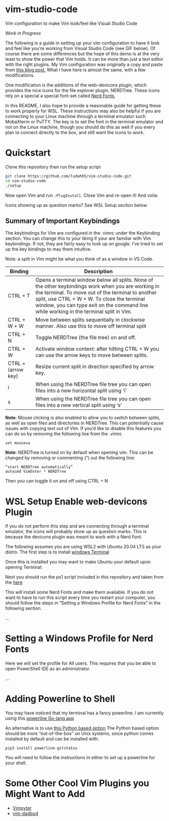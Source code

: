 # vim-studio-code
Vim configuration to make Vim look/feel like Visual Studio Code

*Work in Progress*

The following is a guide in setting up your vim configuration to have it look and feel like you’re working from Visual Studio Code (see GIF below). Of course there are some differences but the hope of this demo is at the very least to show the power that Vim holds. It can be more than just a text editor with the right plugins.  My Vim configuration was originally a copy and paste from [this blog post.](https://dev.to/allanmacgregor/vim-is-the-perfect-ide-e80) What I have here is almost the same, with a few modifications. 

One modification is the additions of the web-devicons plugin, which provides the nice icons for the file explorer plugin, NERDTree. These icons rely on a special a special font-set called [Nerd Fonts,](https://github.com/ryanoasis/nerd-fonts) 

In this README, I also hope to provide a reasonable guide for getting these to work properly for WSL. These instructions may also be helpful if you are connecting to your Linux machine through a terminal emulator such MobaXterm or PuTTY. The key is to set the font in the terminal emulator and not on the Linux machine, though you should do this as well if you every plan to connect directly to the box, and still want the icons to work.

# Quickstart
Clone this repository then run the setup script

```bash
git clone https://github.com/ludah65/vim-studio-code.git
cd vim-studio-code
./setup
```

Now open Vim and run <code>:PlugInstall</code>. Close Vim and re-open it! And voila:


Icons showing up as question marks? See WSL Setup section below.

## Summary of Important Keybindings
The keybindings for Vim are configured in the .vimrc under the Keybinding section. You can change this to your liking if your are familiar with Vim keybindings. If not, they are fairly easy to look up on google. I’ve tried to set up the key bindings to may them intuitive.

Note:  a split in Vim might be what you think of as a window in VS Code. 

| Binding | Description |
| ------- | ----------- |
| CTRL + T | Opens a terminal window below all splits. None of the other keybindings work when you are working in the terminal. To move out of the terminal to another split, use CTRL + W + W. To close the terminal window, you can type exit on the command line while working in the terminal split in Vim.|
|CTRL + W + W | Move between splits sequentially in clockwise manner. Also use this to move off terminal split |
| CTRL + N | Toggle NERDTree (the file tree) on and off. | 
| CTRL + W | Activate window context: after hitting CTRL + W you can use the arrow keys to move between splits. |
| CTRL + (arrow key)| Resize current split in direction specified by arrow key. |
| i | When using the NERDTree file tree you can open files into a new horizontal split using ‘i’ |
| s | When using the NERDTree file tree you can open files into a new vertical split using ‘s’ |

**Note**: Mouse clicking is also enabled to allow you to switch between splits, as well as open files and directories in NERDTree. This can potentially cause issues with copying text out of Vim. If you’d like to disable this features
you can do so by removing the following line from the .vimrc

<code>set mouse=a</code>

**Note**: NERDTree is turned on by default when opening vim. This can be changed by removing or commenting (“) out the following line:

```vimscript
“start NERDTree automatically”
autocmd VimEnter * NERDTree
```

Then you can toggle it on and off using CTRL + N

# WSL Setup Enable web-devicons Plugin

If you do not perform this step and are connecting through a terminal emulator, the icons will probably show up as question marks. This is because the devicons plugin was meant to work with a Nerd Font.

The following assumes you are using WSL2 with Ubuntu 20.04 LTS as your distro. The first step is to install [windows Terminal](https://www.microsoft.com/en-us/p/windows-terminal/9n0dx20hk701#activetab=pivot:overviewtab)

Once this is installed you may want to make Ubuntu your default upon opening Terminal:

Next you should run the ps1 script included in this repository and taken from the [here](https://github.com/ryanoasis/nerd-fonts/issues/223#issuecomment-563141110)

This will install some Nerd Fonts and make them available. If you do not want to have to run this script every time you restart your computer, you should follow the steps in “Setting a Windows Profile for Nerd Fonts” in the following section. 

...

# Setting a Windows Profile for Nerd Fonts 
Here we will set the profile for All users. This requires that you be able to open PowerShell IDE as an administrator. 

...

# Adding Powerline to Shell
You may have noticed that my terminal has a fancy powerline. I am currently using this [powerline Go-lang app](https://github.com/justjanne/powerline-go)

An alternative is to use [this Python based option](https://medium.com/earlybyte/powerline-for-bash-6d3dd004f6fc)
The Python based option should be more “out-of-the-box” on Unix systems, since python comes installed by default and can be installed with:

<code>pip3 install powerline-gitstatus</code>

You will need to follow the instructions in either to set up a powerline for your shell.

# Some Other Cool Vim Plugins you Might Want to Add
* [Vimpyter](https://github.com/szymonmaszke/vimpyter)
* [vim-dadbod](https://github.com/tpope/vim-dadbod)
